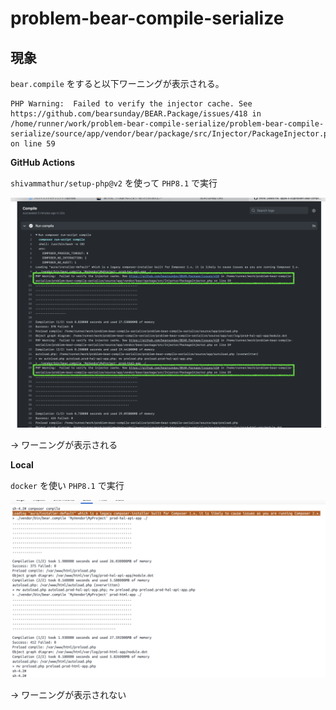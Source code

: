 # problem-bear-compile-serialize

## 現象

`bear.compile` をすると以下ワーニングが表示される。

```text
PHP Warning:  Failed to verify the injector cache. See https://github.com/bearsunday/BEAR.Package/issues/418 in /home/runner/work/problem-bear-compile-serialize/problem-bear-compile-serialize/source/app/vendor/bear/package/src/Injector/PackageInjector.php on line 59
```

**GitHub Actions**

`shivammathur/setup-php@v2` を使って `PHP8.1` で実行

![github-actions.png](.screenshot%2Fgithub-actions.png)

→ ワーニングが表示される

**Local**

`docker` を使い `PHP8.1` で実行

![local-docker.png](.screenshot%2Flocal-docker.png)

→ ワーニングが表示されない

